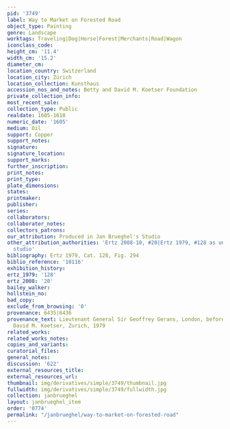 ```yaml
---
pid: '3749'
label: Way to Market on Forested Road
object_type: Painting
genre: Landscape
worktags: Traveling|Dog|Horse|Forest|Merchants|Road|Wagon
iconclass_code:
height_cm: '11.4'
width_cm: '15.2'
diameter_cm:
location_country: Switzerland
location_city: Zürich
location_collection: Kunsthaus
accession_nos_and_notes: Betty and David M. Koetser Foundation
private_collection_info:
most_recent_sale:
collection_type: Public
realdate: 1605-1610
numeric_date: '1605'
medium: Oil
support: Copper
support_notes:
signature:
signature_location:
support_marks:
further_inscription:
print_notes:
print_type:
plate_dimensions:
states:
printmaker:
publisher:
series:
collaborators:
collaborator_notes:
collectors_patrons:
our_attribution: Produced in Jan Brueghel's Studio
other_attribution_authorities: 'Ertz 2008-10, #20|Ertz 1979, #128 as uncertain, possibly
  studio'
bibliography: Ertz 1979, Cat. 128, Fig. 294
biblio_reference: '10116'
exhibition_history:
ertz_1979: '128'
ertz_2008: '20'
bailey_walker:
hollstein_no:
bad_copy:
exclude_from_browsing: '0'
provenance: 6435|6436
provenance_text: Lieutenant General Sir Geoffrey Gerans, London, before 1979|Gallery
  David M. Koetser, Zurich, 1979
related_works:
related_works_notes:
copies_and_variants:
curatorial_files:
general_notes:
discussion: '622'
external_resources_title:
external_resources_url:
thumbnail: img/derivatives/simple/3749/thumbnail.jpg
fullwidth: img/derivatives/simple/3749/fullwidth.jpg
collection: janbrueghel
layout: janbrueghel_item
order: '0774'
permalink: "/janbrueghel/way-to-market-on-forested-road"
---
```

